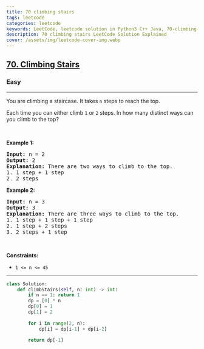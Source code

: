 ```yaml
---
title: 70 climbing stairs
tags: leetcode
categories: leetcode
keywords: LeetCode, leetcode solution in Python3 C++ Java, 70-climbing-stairs solution
description: 70 climbing stairs LeetCode Solution Explained
cover: /assets/img/leetcode-cover-img.webp
---
```





<h2><a href="https://leetcode.com/problems/climbing-stairs/">70. Climbing Stairs</a></h2><h3>Easy</h3><hr><div><p>You are climbing a staircase. It takes <code>n</code> steps to reach the top.</p>

<p>Each time you can either climb <code>1</code> or <code>2</code> steps. In how many distinct ways can you climb to the top?</p>

<p>&nbsp;</p>
<p><strong>Example 1:</strong></p>

<pre><strong>Input:</strong> n = 2
<strong>Output:</strong> 2
<strong>Explanation:</strong> There are two ways to climb to the top.
1. 1 step + 1 step
2. 2 steps
</pre>

<p><strong>Example 2:</strong></p>

<pre><strong>Input:</strong> n = 3
<strong>Output:</strong> 3
<strong>Explanation:</strong> There are three ways to climb to the top.
1. 1 step + 1 step + 1 step
2. 1 step + 2 steps
3. 2 steps + 1 step
</pre>

<p>&nbsp;</p>
<p><strong>Constraints:</strong></p>

<ul>
	<li><code>1 &lt;= n &lt;= 45</code></li>
</ul>
</div>

---




```python
class Solution:
    def climbStairs(self, n: int) -> int:
        if n == 1: return 1
        dp = [0] * n
        dp[0] = 1
        dp[1] = 2
        
        for i in range(2, n):
            dp[i] = dp[i-1] + dp[i-2]
        
        return dp[-1]
```

